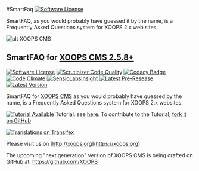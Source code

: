 #SmartFaq
[![Software License](https://img.shields.io/badge/license-GPL-brightgreen.svg?style=flat)](LICENSE) 

SmartFAQ, as you would probably have guessed it by the name, is a Frequently Asked Questions system for XOOPS 2.x web sites.

![alt XOOPS CMS](http://xoops.org/images/logoXoops4GithubRepository.png)
## SmartFAQ for  [XOOPS CMS 2.5.8+](https://xoops.org)
[![Software License](https://img.shields.io/badge/license-GPL-brightgreen.svg?style=flat)](LICENSE)
[![Scrutinizer Code Quality](https://img.shields.io/scrutinizer/g/mambax7/smartfaq.svg?style=flat)](https://scrutinizer-ci.com/g/mambax7/smartfaq/?branch=master)
[![Codacy Badge](https://api.codacy.com/project/badge/grade/2d27c0023ee54f0b9ba2b5d17a68b2a5)](https://www.codacy.com/app/mambax7/smartfaq)
[![Code Climate](https://img.shields.io/codeclimate/github/mambax7/smartfaq.svg?style=flat)](https://codeclimate.com/github/mambax7/smartfaq)
[![SensioLabsInsight](https://insight.sensiolabs.com/projects/10555054-c772-45fb-9d69-231ca48bb8a0/mini.png)](https://insight.sensiolabs.com/projects/10555054-c772-45fb-9d69-231ca48bb8a0)
[![Latest Pre-Resease](https://img.shields.io/github/tag/XoopsModules25x/smartfaq.svg?style=flat)](https://github.com/XoopsModules25x/smartfaq/tags/)
[![Latest Version](https://img.shields.io/github/release/XoopsModules25x/smartfaq.svg?style=flat)](https://github.com/XoopsModules25x/smartfaq/releases/)

SmartFAQ for [XOOPS CMS](http://xoops.org) as you would probably have guessed by the name, is a Frequently Asked Questions system for XOOPS 2.x websites.

[![Tutorial Available](http://xoops.org/images/tutorial-available-blue.svg)](https://www.gitbook.com/book/xoops/xoops-smartfaq-module/) Tutorial: see [here](https://www.gitbook.com/book/xoops/xoops-smartfaq-module/).
To contribute to the Tutorial, [fork it on GitHub](https://github.com/XoopsDocs/smartfaq-tutorial)

[![Translations on Transifex](http://xoops.org/images/translations-transifex-blue.svg)](https://www.transifex.com/xoops)

Please visit us on [http://xoops.org](https://xoops.org)

The upcoming "next generation" version of XOOPS CMS is being crafted on GitHub at: https://github.com/XOOPS
